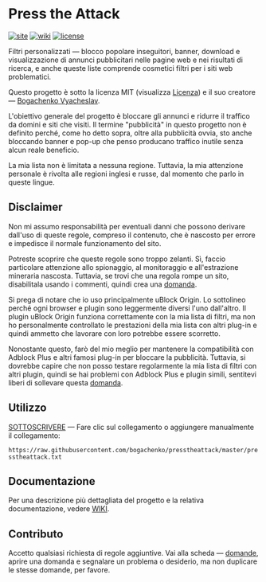 <!--
This file is part of the Press the Attack project,
Copyright (c) 2018 Bogachenko Vyacheslav

Press the Attack is a free project: you can distribute it and/or modify
it in accordance with the MIT license published by the Massachusetts Institute of Technology.

The Press the Attack project is distributed in the hope that it will be useful,
and is provided "AS IS", WITHOUT ANY WARRANTY, EXPRESSLY EXPRESSED OR IMPLIED.
WE ARE NOT RESPONSIBLE FOR ANY DAMAGES DUE TO THE USE OF THIS PROJECT OR ITS PARTS.
For more information, see the MIT license.

Author: Bogachenko Vyacheslav <https://github.com/bogachenko>
Email: bogachenkove@gmail.com
Github: https://github.com/bogachenko/presstheattack/
Last modified: 27 November 2018
License: MIT <https://github.com/bogachenko/presstheattack/blob/master/LICENSE.md>
Problem reports: https://github.com/bogachenko/presstheattack/issues
Title: README.it-IT.md
URL: https://raw.githubusercontent.com/bogachenko/presstheattack/master/README.it-IT.md
Wiki: https://github.com/bogachenko/presstheattack/wiki

Download the entire Press the Attack project at https://github.com/bogachenko/presstheattack/archive/master.zip -->

# Press the Attack
[![site](https://img.shields.io/badge/site-up-%233fb912.svg)](https://bogachenko.github.io/presstheattack/)
[![wiki](https://img.shields.io/badge/wiki-up-%233fb912.svg)](https://github.com/bogachenko/presstheattack/wiki)
[![license](https://img.shields.io/badge/license-MIT-%233fb912.svg)](https://raw.githubusercontent.com/bogachenko/presstheattack/master/LICENSE.md)

Filtri personalizzati — blocco popolare inseguitori, banner, download e visualizzazione di annunci pubblicitari nelle pagine web e nei risultati di ricerca, e anche queste liste comprende cosmetici filtri per i siti web problematici.

Questo progetto è sotto la licenza MIT (visualizza [Licenza](https://raw.githubusercontent.com/bogachenko/presstheattack/master/LICENSE.md)) e il suo creatore — [Bogachenko Vyacheslav](https://github.com/bogachenko).

L'obiettivo generale del progetto è bloccare gli annunci e ridurre il traffico da domini e siti che visiti.
Il termine "pubblicità" in questo progetto non è definito perché, come ho detto sopra, oltre alla pubblicità ovvia, sto anche bloccando banner e pop-up che penso producano traffico inutile senza alcun reale beneficio.

La mia lista non è limitata a nessuna regione. Tuttavia, la mia attenzione personale è rivolta alle regioni inglesi e russe, dal momento che parlo in queste lingue.

## Disclaimer

Non mi assumo responsabilità per eventuali danni che possono derivare dall'uso di queste regole, compreso il contenuto, che è nascosto per errore e impedisce il normale funzionamento del sito.

Potreste scoprire che queste regole sono troppo zelanti. Sì, faccio particolare attenzione allo spionaggio, al monitoraggio e all'estrazione mineraria nascosta.
Tuttavia, se trovi che una regola rompe un sito, disabilitala usando i commenti, quindi crea una [domanda](https://github.com/bogachenko/presstheattack/issues).

Si prega di notare che io uso principalmente uBlock Origin. Lo sottolineo perché ogni browser e plugin sono leggermente diversi l'uno dall'altro. Il plugin uBlock Origin funziona correttamente con la mia lista di filtri, ma non ho personalmente controllato le prestazioni della mia lista con altri plug-in e quindi ammetto che lavorare con loro potrebbe essere scorretto.

Nonostante questo, farò del mio meglio per mantenere la compatibilità con Adblock Plus e altri famosi plug-in per bloccare la pubblicità. Tuttavia, si dovrebbe capire che non posso testare regolarmente la mia lista di filtri con altri plugin, quindi se hai problemi con Adblock Plus e plugin simili, sentitevi liberi di sollevare questa [domanda](https://github.com/bogachenko/presstheattack/issues).

## Utilizzo

[SOTTOSCRIVERE](https://subscribe.adblockplus.org/?location=https%3A%2F%2Fraw.githubusercontent.com%2Fbogachenko%2Fpresstheattack%2Fmaster%2Fpresstheattack.txt&title=Press%20the%20Attack) — Fare clic sul collegamento o aggiungere manualmente il collegamento:

`https://raw.githubusercontent.com/bogachenko/presstheattack/master/presstheattack.txt`

## Documentazione

Per una descrizione più dettagliata del progetto e la relativa documentazione, vedere [WIKI](https://github.com/bogachenko/presstheattack/wiki).

## Contributo

Accetto qualsiasi richiesta di regole aggiuntive. Vai alla scheda — [domande](https://github.com/bogachenko/presstheattack/issues), aprire una domanda e segnalare un problema o desiderio, ma non duplicare le stesse domande, per favore.
